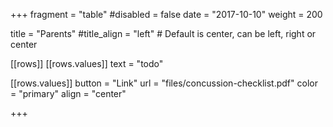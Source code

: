 +++
fragment = "table"
#disabled = false
date = "2017-10-10"
weight = 200

title = "Parents"
#title_align = "left" # Default is center, can be left, right or center

[[rows]]
  [[rows.values]]
    text = "todo"

  [[rows.values]]
    button = "Link"
    url = "files/concussion-checklist.pdf"
    color = "primary"
    align = "center"

+++